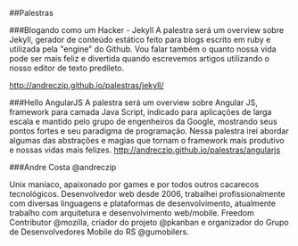 ##Palestras

###Blogando como um Hacker - Jekyll
A palestra será um overview sobre Jekyll, gerador de conteúdo estático feito para blogs escrito em ruby e utilizada pela "engine" do Github. Vou falar também o quanto nossa vida pode ser mais feliz e divertida quando escrevemos artigos utilizando o nosso editor de texto predileto.

http://andreczip.github.io/palestras/jekyll/

###Hello AngularJS
A palestra será um overview sobre Angular JS, framework para camada Java Script, indicado para aplicações de larga escala e mantido pelo grupo de engenheiros da Google, mostrando seus pontos fortes e seu paradigma de programação. Nessa palestra irei abordar algumas das abstrações e magias que tornam o framework mais produtivo e nossas vidas mais felizes. http://andreczip.github.io/palestras/angularjs

###Andre Costa @andreczip

Unix maníaco, apaixonado por games e por todos outros cacarecos tecnológicos.
Desenvolvedor web desde 2006, trabalhei profissionalmente com diversas linguagens e plataformas de desenvolvimento, atualmente trabalho com arquitetura e desenvolvimento web/mobile. Freedom Contributor @mozilla, criador do projeto @pkanban e organizador do Grupo de Desenvolvedores Mobile do RS @gumobilers.
